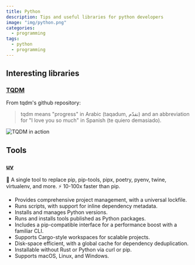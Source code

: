 ```yaml
---
title: Python
description: Tips and useful libraries for python developers
image: "img/python.png"
categories:
  - programming
tags:
  - python
  - programming
---
```


## Interesting libraries

### [TQDM](https://github.com/tqdm/tqdm)


From tqdm's github repository:

> tqdm means "progress" in Arabic (taqadum, تقدّم) and an abbreviation for "I love you so much" in Spanish (te quiero demasiado).


 ![TQDM in action](https://raw.githubusercontent.com/tqdm/tqdm/master/images/tqdm.gif)

## Tools

### [uv](https://github.com/astral-sh/uv)

🚀 A single tool to replace pip, pip-tools, pipx, poetry, pyenv, twine, virtualenv, and more.
⚡️ 10-100x faster than pip.
* Provides comprehensive project management, with a universal lockfile.
* Runs scripts, with support for inline dependency metadata.
* Installs and manages Python versions.
* Runs and installs tools published as Python packages.
* Includes a pip-compatible interface for a performance boost with a familiar CLI.
* Supports Cargo-style workspaces for scalable projects.
* Disk-space efficient, with a global cache for dependency deduplication.
* Installable without Rust or Python via curl or pip.
* Supports macOS, Linux, and Windows.
